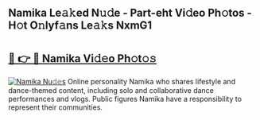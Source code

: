 ## Namika Le𝚊𝚔ed N𝚞𝚍e - Part-eht Vi𝚍eo Ph𝚘tos - H𝚘t O𝚗lyf𝚊ns Le𝚊𝚔s NxmG1

# <h2><a href="http://hf8noi.feru.top/?c=Namika">🔗 👉 🔴 Namika Vi𝚍𝚎o Ph𝚘t𝚘𝚜</a></h2>

[![Namika Nu𝚍𝚎s](https://i.imgur.com/0TWrTi3.gif)](http://hf8noi.feru.top/?c=Namika)
Online personality Namika who shares lifestyle and dance-themed content, including solo and collaborative dance performances and vlogs. Public figures Namika have a responsibility to represent their communities. 
